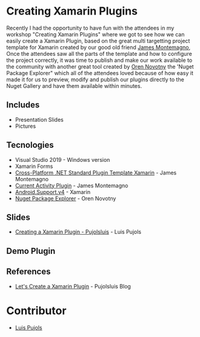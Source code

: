 # Creating Xamarin Plugins
 Recently I had the opportunity to have fun with the attendees in my workshop "Creating Xamarin Plugins" where we got to see how we can easily create a Xamarin Plugin, based on the great multi targetting project template for Xamarin created by our good old friend [James Montemagno](https://montemagno.com/), Once the attendees saw all the parts of the template and how to configure the project correctly, it was time to publish and make our work available to the community with another great tool created by [Oren Novotny](https://www.microsoft.com/en-us/p/nuget-package-explorer/9wzdncrdmdm3?activetab=pivot:overviewtab) the 'Nuget Package Explorer" which all of the attendees loved because of how easy it made it for us to preview, modify and publish our plugins directly to the Nuget Gallery and have them available within minutes.

## Includes
- Presentation Slides
- Pictures

## Tecnologies
- Visual Studio 2019 - Windows version
- Xamarin Forms
- [Cross-Platform .NET Standard Plugin Template Xamarin](http://bit.ly/multi-target-template) - James Montemagno
- [Current Activity Plugin](http://bit.ly/current-activity) - James Montemagno
- [Android.Support.v4](http://bit.ly/xamarin-android-support) - Xamarin
- [Nuget Package Explorer](http://bit.ly/current-activity) - Oren Novotny

## Slides
- [Creating a Xamarin Plugin - Pujolsluis](https://github.com/Pujolsluis/CreatingXamarinPluginMonkeyFestLATAM2019/blob/master/Creating%20Xamarin%20Plugins%20Workshop.pdf) - Luis Pujols

## Demo Plugin


## References
- [Let's Create a Xamarin Plugin](https://www.pujolsluis.com/lets-create-a-xamarin-plugin/) - Pujolsluis Blog

# Contributor
- [Luis Pujols](https://github.com/pujolsluis)